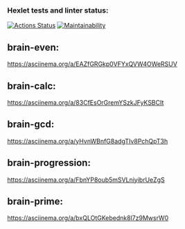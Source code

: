 ### Hexlet tests and linter status:
[![Actions Status](https://github.com/SaidIsaev/frontend-project-44/actions/workflows/hexlet-check.yml/badge.svg)](https://github.com/SaidIsaev/frontend-project-44/actions)
[![Maintainability](https://api.codeclimate.com/v1/badges/8878c381d61370583a96/maintainability)](https://codeclimate.com/github/SaidIsaev/frontend-project-44/maintainability)
## brain-even:
https://asciinema.org/a/EAZfGRGkp0VFYxQVW4OWeRSUV
## brain-calc:
https://asciinema.org/a/83CfEsOrGremYSzkJFyKSBCIt
## brain-gcd:
https://asciinema.org/a/yHvnWBnfG8adgTIv8PchQpT3h
## brain-progression:
https://asciinema.org/a/FbnYP8oub5mSVLniyibrUeZgS
## brain-prime:
https://asciinema.org/a/bxQLOtGKebednk8l7z9MwsrW0